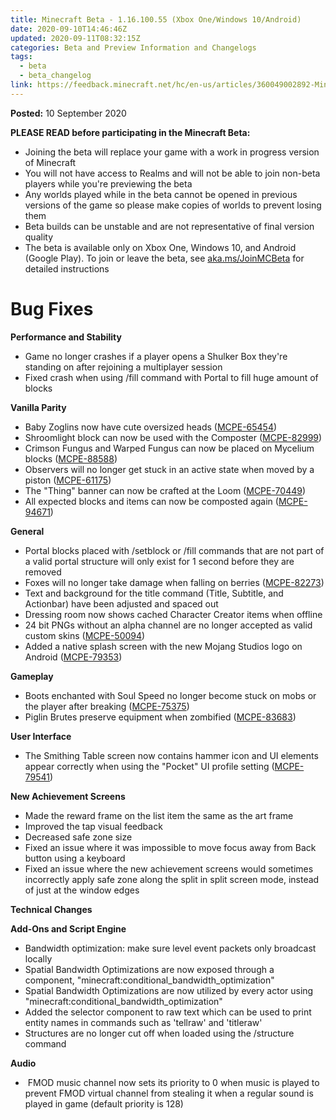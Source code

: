 ```yaml
---
title: Minecraft Beta - 1.16.100.55 (Xbox One/Windows 10/Android)
date: 2020-09-10T14:46:46Z
updated: 2020-09-11T08:32:15Z
categories: Beta and Preview Information and Changelogs
tags:
  - beta
  - beta_changelog
link: https://feedback.minecraft.net/hc/en-us/articles/360049002892-Minecraft-Beta-1-16-100-55-Xbox-One-Windows-10-Android-
---
```


**Posted:** 10 September 2020

**PLEASE READ before participating in the Minecraft Beta:**

-   Joining the beta will replace your game with a work in progress version of Minecraft
-   You will not have access to Realms and will not be able to join non-beta players while you\'re previewing the beta
-   Any worlds played while in the beta cannot be opened in previous versions of the game so please make copies of worlds to prevent losing them
-   Beta builds can be unstable and are not representative of final version quality
-   The beta is available only on Xbox One, Windows 10, and Android (Google Play). To join or leave the beta, see [aka.ms/JoinMCBeta](https://aka.ms/JoinMCBeta) for detailed instructions

# **Bug Fixes**

**Performance and Stability**

-   Game no longer crashes if a player opens a Shulker Box they\'re standing on after rejoining a multiplayer session
-   Fixed crash when using /fill command with Portal to fill huge amount of blocks

**Vanilla Parity**

-   Baby Zoglins now have cute oversized heads ([MCPE-65454](https://bugs.mojang.com/browse/MCPE-65454))
-   Shroomlight block can now be used with the Composter ([MCPE-82999](https://bugs.mojang.com/browse/MCPE-82999))
-   Crimson Fungus and Warped Fungus can now be placed on Mycelium blocks ([MCPE-88588](https://bugs.mojang.com/browse/MCPE-88588))
-   Observers will no longer get stuck in an active state when moved by a piston ([MCPE-61175](https://bugs.mojang.com/browse/MCPE-61175))
-   The \"Thing\" banner can now be crafted at the Loom ([MCPE-70449](https://bugs.mojang.com/browse/MCPE-70449))
-   All expected blocks and items can now be composted again ([MCPE-94671](https://bugs.mojang.com/browse/MCPE-94671))

**General**

-   Portal blocks placed with /setblock or /fill commands that are not part of a valid portal structure will only exist for 1 second before they are removed
-   Foxes will no longer take damage when falling on berries ([MCPE-82273](https://bugs.mojang.com/browse/MCPE-82273))
-   Text and background for the title command (Title, Subtitle, and Actionbar) have been adjusted and spaced out
-   Dressing room now shows cached Character Creator items when offline
-   24 bit PNGs without an alpha channel are no longer accepted as valid custom skins ([MCPE-50094](https://bugs.mojang.com/browse/MCPE-50094))
-   Added a native splash screen with the new Mojang Studios logo on Android ([MCPE-79353](https://bugs.mojang.com/browse/MCPE-79353))

**Gameplay**

-   Boots enchanted with Soul Speed no longer become stuck on mobs or the player after breaking ([MCPE-75375](https://bugs.mojang.com/browse/MCPE-75375))
-   Piglin Brutes preserve equipment when zombified ([MCPE-83683](https://bugs.mojang.com/browse/MCPE-83683))

**User Interface**

-   The Smithing Table screen now contains hammer icon and UI elements appear correctly when using the \"Pocket\" UI profile setting ([MCPE-79541](https://bugs.mojang.com/browse/MCPE-79541))

**New Achievement Screens**

-   Made the reward frame on the list item the same as the art frame
-   Improved the tap visual feedback
-   Decreased safe zone size
-   Fixed an issue where it was impossible to move focus away from Back button using a keyboard
-   Fixed an issue where the new achievement screens would sometimes incorrectly apply safe zone along the split in split screen mode, instead of just at the window edges

**Technical Changes**

**Add-Ons and Script Engine**

-   Bandwidth optimization: make sure level event packets only broadcast locally
-   Spatial Bandwidth Optimizations are now exposed through a component, \"minecraft:conditional_bandwidth_optimization\"
-   Spatial Bandwidth Optimizations are now utilized by every actor using \"minecraft:conditional_bandwidth_optimization\"
-   Added the selector component to raw text which can be used to print entity names in commands such as \'tellraw\' and \'titleraw\'
-   Structures are no longer cut off when loaded using the /structure command

**Audio**

-    FMOD music channel now sets its priority to 0 when music is played to prevent FMOD virtual channel from stealing it when a regular sound is played in game (default priority is 128)
